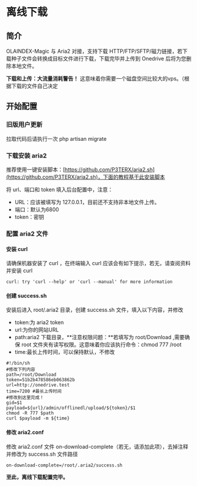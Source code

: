 # 离线下载

## 简介

OLAINDEX-Magic 与 Aria2 对接，支持下载 HTTP/FTP/SFTP/磁力链接，若下载种子文件会转换成目标文件进行下载，下载完毕并上传到 Onedrive 后将为您删除本地文件。

**下载和上传：大流量消耗警告！** 这意味着你需要一个磁盘空间比较大的vps。（根据下载的文件自己决定

## 开始配置

### 旧版用户更新
拉取代码后请执行一次 php artisan migrate

### 下载安装 aria2
推荐使用一键安装脚本：[https://github.com/P3TERX/aria2.sh](https://github.com/P3TERX/aria2.sh)，下面的教程基于此安装脚本

将 url、端口和 token 填入后台配置中，注意：
+ URL：应该被填写为 127.0.0.1，目前还不支持非本地文件上传。
+ 端口：默认为6800
+ token：密钥

### 配置 aria2 文件

#### 安装 curl
请确保机器安装了 curl ，在终端输入 curl 应该会有如下提示，若无，请查阅资料并安装 curl
```
curl: try 'curl --help' or 'curl --manual' for more information
```

#### 创建 success.sh
安装后进入 root/.aria2 目录，创建 success.sh 文件，填入以下内容，并修改
+ token:为 aria2 token
+ url:为你的网站URL
+ path:aria2 下载目录，**注意权限问题：**若填写为 root/Download ,需要确保 root 文件夹有读写权限。这意味着你应该执行命令：chmod 777 /root
+ time:最长上传时间，可以保持默认，不修改
```
#!/bin/sh
#修改下列内容
path=/root/Download
token=51b2b478586eb063862b
url=http://onedrive.test
time=7200 #最长上传时间
#修改到这里完成！
gid=$1
payload=${url}/admin/offlinedl/upload/${token}/$1
chmod -R 777 $path
curl $payload -m ${time}
```

#### 修改 aria2.conf
修改 aria2.conf 文件 on-download-complete（若无，请添加此项），去掉注释并修改为 success.sh 文件路径
```
on-download-complete=/root/.aria2/success.sh
```

**至此，离线下载配置完毕。**
